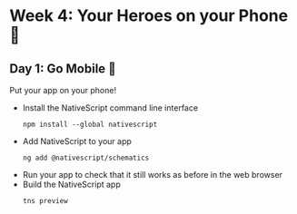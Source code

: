 # Week 4: Your Heroes on your Phone :iphone:

## Day 1: Go Mobile :iphone:
Put your app on your phone!
 - Install the NativeScript command line interface
   ```
   npm install --global nativescript
   ```
 - Add NativeScript to your app
   ```
   ng add @nativescript/schematics
   ```
 - Run your app to check that it still works as before in the web browser
 - Build the NativeScript app
   ```
   tns preview
   ```
